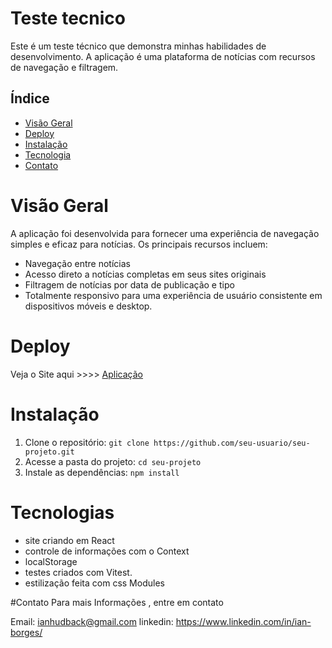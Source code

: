 # Teste tecnico 

Este é um teste técnico que demonstra minhas habilidades de desenvolvimento. A aplicação é uma plataforma de notícias com recursos de navegação e filtragem.

## Índice
- [Visão Geral](#visão-geral)
- [Deploy](#Deploy)
- [Instalação](#instalação)
- [Tecnologia](#Tecnologias)
- [Contato](#contato)

# Visão Geral

A aplicação foi desenvolvida para fornecer uma experiência de navegação simples e eficaz para notícias. Os principais recursos incluem:

- Navegação entre notícias
- Acesso direto a notícias completas em seus sites originais
- Filtragem de notícias por data de publicação e tipo
- Totalmente responsivo para uma experiência de usuário consistente em dispositivos móveis e desktop.


# Deploy
 Veja o Site aqui >>>> [Aplicação](https://teste-tecnico-ibge-simulator.vercel.app/)
 
# Instalação

1. Clone o repositório: `git clone https://github.com/seu-usuario/seu-projeto.git`
2. Acesse a pasta do projeto: `cd seu-projeto`
3. Instale as dependências: `npm install`


# Tecnologias
- site criando em React
-  controle de informações com o Context
-  localStorage
-  testes criados com Vitest.
-  estilização feita com css Modules

#Contato
Para mais Informações , entre em contato

Email: ianhudback@gmail.com
linkedin: https://www.linkedin.com/in/ian-borges/
